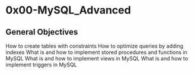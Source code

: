 # 0x00-MySQL_Advanced

## General Objectives

How to create tables with constraints
How to optimize queries by adding indexes
What is and how to implement stored procedures and functions in MySQL
What is and how to implement views in MySQL
What is and how to implement triggers in MySQL